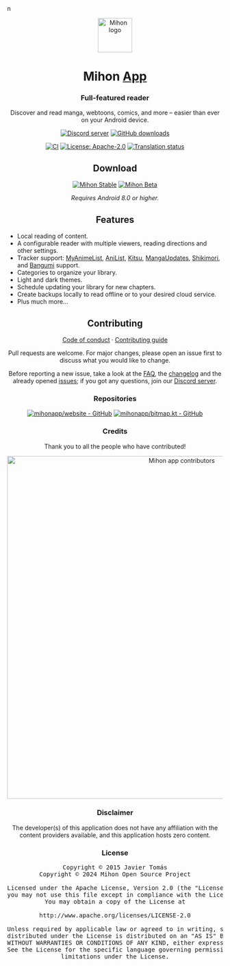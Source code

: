 n<div align="center">

<a href="https://mihon.app">
    <img src="./.github/assets/logo.png" alt="Mihon logo" title="Mihon logo" width="80"/>
</a>

# Mihon [App](#)

### Full-featured reader
Discover and read manga, webtoons, comics, and more – easier than ever on your Android device.

[![Discord server](https://img.shields.io/discord/1195734228319617024.svg?label=&labelColor=6A7EC2&color=7389D8&logo=discord&logoColor=FFFFFF)](https://discord.gg/mihon)
[![GitHub downloads](https://img.shields.io/github/downloads/mihonapp/mihon/total?label=downloads&labelColor=27303D&color=0D1117&logo=github&logoColor=FFFFFF&style=flat)](https://mihon.app/download)

[![CI](https://img.shields.io/github/actions/workflow/status/mihonapp/mihon/build_push.yml?labelColor=27303D)](https://github.com/mihonapp/mihon/actions/workflows/build_push.yml)
[![License: Apache-2.0](https://img.shields.io/github/license/mihonapp/mihon?labelColor=27303D&color=0877d2)](/LICENSE)
[![Translation status](https://img.shields.io/weblate/progress/mihon?labelColor=27303D&color=946300)](https://hosted.weblate.org/engage/mihon/)

## Download

[![Mihon Stable](https://img.shields.io/github/release/mihonapp/mihon.svg?maxAge=3600&label=Stable&labelColor=06599d&color=043b69)](https://mihon.app/download)
[![Mihon Beta](https://img.shields.io/github/v/release/mihonapp/mihon-preview.svg?maxAge=3600&label=Beta&labelColor=2c2c47&color=1c1c39)](https://mihon.app/download)

*Requires Android 8.0 or higher.*

## Features

<div align="left">

* Local reading of content.
* A configurable reader with multiple viewers, reading directions and other settings.
* Tracker support: [MyAnimeList](https://myanimelist.net/), [AniList](https://anilist.co/), [Kitsu](https://kitsu.app/), [MangaUpdates](https://mangaupdates.com), [Shikimori](https://shikimori.one), and [Bangumi](https://bgm.tv/) support.
* Categories to organize your library.
* Light and dark themes.
* Schedule updating your library for new chapters.
* Create backups locally to read offline or to your desired cloud service.
* Plus much more...

</div>

## Contributing

[Code of conduct](./CODE_OF_CONDUCT.md) · [Contributing guide](./CONTRIBUTING.md)

Pull requests are welcome. For major changes, please open an issue first to discuss what you would like to change.

Before reporting a new issue, take a look at the [FAQ](https://mihon.app/docs/faq/general), the [changelog](https://mihon.app/changelogs/) and the already opened [issues](https://github.com/mihonapp/mihon/issues); if you got any questions, join our [Discord server](https://discord.gg/mihon).


### Repositories

[![mihonapp/website - GitHub](https://github-readme-stats.vercel.app/api/pin/?username=mihonapp&repo=website&bg_color=161B22&text_color=c9d1d9&title_color=0877d2&icon_color=0877d2&border_radius=8&hide_border=true&description_lines_count=2)](https://github.com/mihonapp/website/)
[![mihonapp/bitmap.kt - GitHub](https://github-readme-stats.vercel.app/api/pin/?username=mihonapp&repo=bitmap.kt&bg_color=161B22&text_color=c9d1d9&title_color=0877d2&icon_color=0877d2&border_radius=8&hide_border=true&description_lines_count=2)](https://github.com/mihonapp/bitmap.kt/)

### Credits

Thank you to all the people who have contributed!

<a href="https://github.com/mihonapp/mihon/graphs/contributors">
    <img src="https://contrib.rocks/image?repo=mihonapp/mihon" alt="Mihon app contributors" title="Mihon app contributors" width="800"/>
</a>

### Disclaimer

The developer(s) of this application does not have any affiliation with the content providers available, and this application hosts zero content.

### License

<pre>
Copyright © 2015 Javier Tomás
Copyright © 2024 Mihon Open Source Project

Licensed under the Apache License, Version 2.0 (the "License");
you may not use this file except in compliance with the License.
You may obtain a copy of the License at

http://www.apache.org/licenses/LICENSE-2.0

Unless required by applicable law or agreed to in writing, software
distributed under the License is distributed on an "AS IS" BASIS,
WITHOUT WARRANTIES OR CONDITIONS OF ANY KIND, either express or implied.
See the License for the specific language governing permissions and
limitations under the License.
</pre>

</div>
